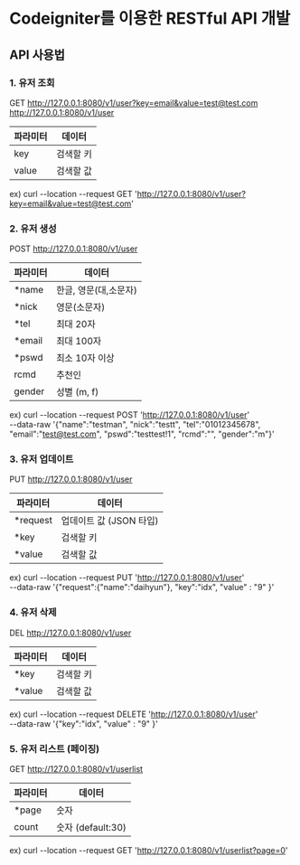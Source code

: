 # Codeigniter를 이용한 RESTful API 개발

## API 사용법

### 1. 유저 조회

GET http://127.0.0.1:8080/v1/user?key=email&value=test@test.com
http://127.0.0.1:8080/v1/user


| 파라미터 | 데이터 |
| -- | -- |
|key | 검색할 키 |
|value| 검색할 값 |

ex) curl --location --request GET 'http://127.0.0.1:8080/v1/user?key=email&value=test@test.com'

### 2. 유저 생성

POST http://127.0.0.1:8080/v1/user


| 파라미터 | 데이터 |
| -- | -- |
| *name | 한글, 영문(대,소문자) |
| *nick | 영문(소문자) |
| *tel | 최대 20자 |
| *email | 최대 100자 |
| *pswd | 최소 10자 이상 |
| rcmd | 추천인 |
| gender | 성별 (m, f) |

ex) curl --location --request POST 'http://127.0.0.1:8080/v1/user' \
--data-raw '{"name":"testman", "nick":"testt", "tel":"01012345678", "email":"test@test.com", "pswd":"testtest!1", "rcmd":"", "gender":"m"}'

### 3. 유저 업데이트

PUT http://127.0.0.1:8080/v1/user


| 파라미터 | 데이터 |
| -- | -- |
|*request | 업데이트 값 (JSON 타입) |
|*key | 검색할 키 |
|*value| 검색할 값 |

ex) curl --location --request PUT 'http://127.0.0.1:8080/v1/user' \
--data-raw '{"request":{"name":"daihyun"}, "key":"idx", "value" : "9" }'

### 4. 유저 삭제

DEL http://127.0.0.1:8080/v1/user


| 파라미터 | 데이터 |
| -- | -- |
|*key | 검색할 키 |
|*value| 검색할 값 |

ex) curl --location --request DELETE 'http://127.0.0.1:8080/v1/user' \
--data-raw '{"key":"idx", "value" : "9" }'

### 5. 유저 리스트 (페이징)

GET http://127.0.0.1:8080/v1/userlist


| 파라미터 | 데이터 |
| -- | -- |
|*page | 숫자 |
|count| 숫자 (default:30) |

ex) curl --location --request GET 'http://127.0.0.1:8080/v1/userlist?page=0'
